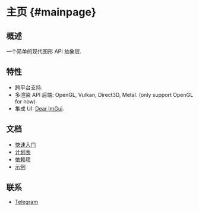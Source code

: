# 主页 {#mainpage}

## 概述

一个简单的现代图形 API 抽象层.

## 特性

- 跨平台支持.
- 多渲染 API 后端: OpenGL, Vulkan, Direct3D, Metal. (only support OpenGL for now)
- 集成 UI: [Dear ImGui](https://github.com/ocornut/imgui).

## 文档

- [快速入门](GettingStarted.md)
- [计划表](https://trello.com/b/qpehnqDv/graphics)
- [依赖项](https://github.com/ShenMian/Graphics/blob/main/Deps/README.md)
- [示例](https://github.com/ShenMian/Graphics/blob/main/Examples/README.md)

## 联系

- [Telegram](https://t.me/clementine_chat)
